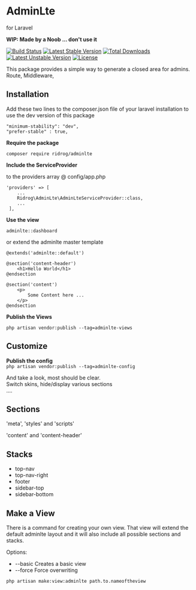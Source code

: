 # AdminLte 

for Laravel

**WIP: Made by a Noob ... don't use it**


[![Build Status](https://travis-ci.org/Ridrog-de/adminlte.svg?branch=master)](https://travis-ci.org/Ridrog-de/adminlte)
[![Latest Stable Version](https://poser.pugx.org/ridrog/adminlte/v/stable)](https://packagist.org/packages/ridrog/adminlte)
[![Total Downloads](https://poser.pugx.org/ridrog/adminlte/downloads)](https://packagist.org/packages/ridrog/adminlte)
[![Latest Unstable Version](https://poser.pugx.org/ridrog/adminlte/v/unstable)](https://packagist.org/packages/ridrog/adminlte)
[![License](https://poser.pugx.org/ridrog/adminlte/license)](https://packagist.org/packages/ridrog/adminlte)

This package provides a simple way to generate a closed area for admins.
Route, Middleware, 

## Installation

Add these two lines to the composer.json file of your laravel installation to use the dev version of this package

```
"minimum-stability": "dev",
"prefer-stable" : true,
```

**Require the package**

```
composer require ridrog/adminlte
```

**Include the ServiceProvider**
 
to the providers array @ config/app.php
```
'providers' => [
    ...
    Ridrog\AdminLte\AdminLteServiceProvider::class,
    ...
 ],
```

**Use the view**

```
adminlte::dashboard
```

or extend the adminlte master template

``` 
@extends('adminlte::default')

@section('content-header')
    <h1>Hello World</h1>
@endsection

@section('content')
    <p>
        Some Content here ...
    </p>
@endsection

```

**Publish the Views**

```
php artisan vendor:publish --tag=adminlte-views

```


## Customize

**Publish the config**  
``` php artisan vendor:publish --tag=adminlte-config ```

And take a look, most should be clear.  
Switch skins, hide/display various sections  
....



## Sections

'meta', 'styles' and 'scripts'

'content' and 'content-header'

## Stacks

- top-nav
- top-nav-right
- footer
- sidebar-top
- sidebar-bottom


## Make a View

There is a command for creating your own view.
That view will extend the default adminlte layout and it will also include all possible sections and stacks.

Options:
- --basic  Creates a basic view 
- --force  Force overwriting

```
php artisan make:view:adminlte path.to.nameoftheview
```